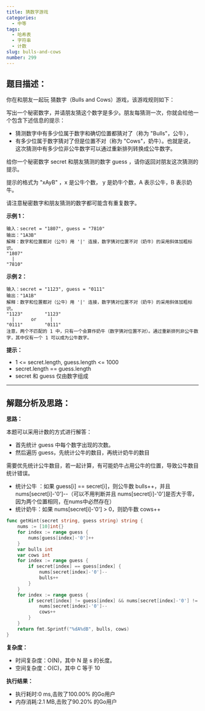 ```yaml
---
title: 猜数字游戏
categories:
  - 中等
tags:
  - 哈希表
  - 字符串
  - 计数
slug: bulls-and-cows
number: 299
---
```


## 题目描述：

你在和朋友一起玩 猜数字（Bulls and Cows）游戏，该游戏规则如下：

写出一个秘密数字，并请朋友猜这个数字是多少。朋友每猜测一次，你就会给他一个包含下述信息的提示：

- 猜测数字中有多少位属于数字和确切位置都猜对了（称为 "Bulls"，公牛），
- 有多少位属于数字猜对了但是位置不对（称为 "Cows"，奶牛）。也就是说，这次猜测中有多少位非公牛数字可以通过重新排列转换成公牛数字。 

给你一个秘密数字 secret 和朋友猜测的数字 guess ，请你返回对朋友这次猜测的提示。

提示的格式为 "xAyB" ，x 是公牛个数， y 是奶牛个数，A 表示公牛，B 表示奶牛。

请注意秘密数字和朋友猜测的数字都可能含有重复数字。

**示例 1：**
```
输入：secret = "1807", guess = "7810"
输出："1A3B"
解释：数字和位置都对（公牛）用 '|' 连接，数字猜对位置不对（奶牛）的采用斜体加粗标识。
"1807"
  |
"7810"
```

**示例 2：**
```
输入：secret = "1123", guess = "0111"
输出："1A1B"
解释：数字和位置都对（公牛）用 '|' 连接，数字猜对位置不对（奶牛）的采用斜体加粗标识。
"1123"        "1123"
  |      or     |
"0111"        "0111"
注意，两个不匹配的 1 中，只有一个会算作奶牛（数字猜对位置不对）。通过重新排列非公牛数字，其中仅有一个 1 可以成为公牛数字。
```


**提示：**
- 1 <= secret.length, guess.length <= 1000
- secret.length == guess.length
- secret 和 guess 仅由数字组成

---
## 解题分析及思路：

**思路：**

本题可以采用计数的方式进行解答：

- 首先统计 guess 中每个数字出现的次数。
- 然后遍历 guess，先统计公牛的数目，再统计奶牛的数目


需要优先统计公牛数目，若一起计算，有可能奶牛占用公牛的位置，导致公牛数目统计错误。

- 统计公牛 ：如果 guess[i] == secret[i]，则公牛数 bulls++，并且 nums[secret[i]-'0']--（可以不用判断并且 nums[secret[i]-'0']是否大于零，因为两个位置相同，在nums中必然存在）
- 统计奶牛：如果 nums[secret[i]-'0'] > 0，则奶牛数 cows++

```go
func getHint(secret string, guess string) string {
	nums := [10]int{}
	for index := range guess {
		nums[guess[index]-'0']++
	}
	var bulls int
	var cows int
	for index := range guess {
		if secret[index] == guess[index] {
			nums[secret[index]-'0']--
			bulls++
		}
	}
	for index := range guess {
		if secret[index] != guess[index] && nums[secret[index]-'0'] != 0 {
			nums[secret[index]-'0']--
			cows++
		}
	}
	return fmt.Sprintf("%dA%dB", bulls, cows)
}
```

**复杂度：**

- 时间复杂度：O(N)，其中 N 是 s 的长度。
- 空间复杂度：O(C)，其中 C 等于 10 

**执行结果：**

- 执行耗时:0 ms,击败了100.00% 的Go用户
- 内存消耗:2.1 MB,击败了90.20% 的Go用户


